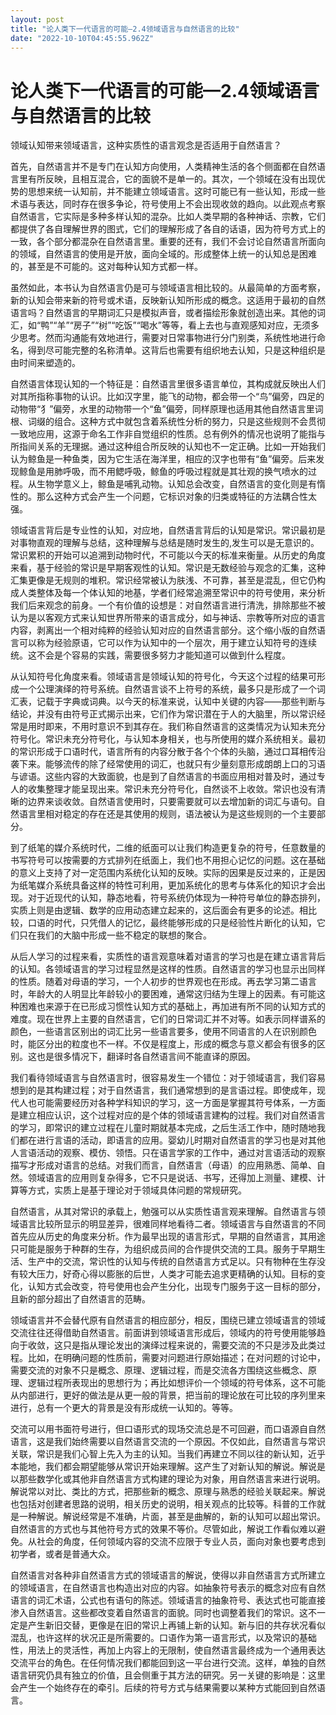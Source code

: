 ```yaml
---
layout: post
title: "论人类下一代语言的可能—2.4领域语言与自然语言的比较"
date: "2022-10-10T04:45:55.962Z"
---
```

论人类下一代语言的可能—2.4领域语言与自然语言的比较
===========================

领域认知带来领域语言，这种实质性的语言观念是否适用于自然语言？

首先，自然语言并不是专门在认知方向使用，人类精神生活的各个侧面都在自然语言里有所反映，且相互混合，它的面貌不是单一的。其次，一个领域在没有出现优势的思想来统一认知前，并不能建立领域语言。这时可能已有一些认知，形成一些术语与表达，同时存在很多争论，符号使用上不会出现收敛的趋向。以此观点考察自然语言，它实际是多种多样认知的混杂。比如人类早期的各种神话、宗教，它们都提供了各自理解世界的图式，它们的理解形成了各自的话语，因为符号方式上的一致，各个部分都混杂在自然语言里。重要的还有，我们不会讨论自然语言所面向的领域，自然语言的使用是开放，面向全域的。形成整体上统一的认知总是困难的，甚至是不可能的。这对每种认知方式都一样。

虽然如此，本书认为自然语言仍是可与领域语言相比较的。从最简单的方面考察，新的认知会带来新的符号或术语，反映新认知所形成的概念。这适用于最初的自然语言吗？自然语言的早期词汇只是模拟声音，或者描绘形象就创造出来。其他的词汇，如“鸭”“羊”“房子”“树”“吃饭”“喝水”等等，看上去也与直观感知对应，无须多少思考。然而沟通能有效地进行，需要对日常事物进行分门别类，系统性地进行命名，得到尽可能完整的名称清单。这背后也需要有组织地去认知，只是这种组织是由时间来塑造的。

自然语言体现认知的一个特征是：自然语言里很多语言单位，其构成就反映出人们对其所指称事物的认识。比如汉字里，能飞的动物，都会带一个“鸟”偏旁，四足的动物带“犭”偏旁，水里的动物带一个“鱼”偏旁，同样原理也适用其他自然语言里词根、词缀的组合。这种方式中就包含着系统性分析的努力，只是这些规则不会贯彻一致地应用，这源于命名工作非自觉组织的性质。总有例外的情况也说明了能指与所指间关系的无理据。通过这种组合所反映的认知也不一定正确。比如一开始我们认为鲸鱼是一种鱼类，因为它生活在海洋里，相应的汉字也带有“鱼”偏旁。后来发现鲸鱼是用肺呼吸，而不用鳃呼吸，鲸鱼的呼吸过程就是其壮观的换气喷水的过程。从生物学意义上，鲸鱼是哺乳动物。认知总会改变，自然语言的变化则是有惰性的。那么这种方式会产生一个问题，它标识对象的归类或特征的方法耦合性太强。

领域语言背后是专业性的认知，对应地，自然语言背后的认知是常识。常识最初是对事物直观的理解与总结，这种理解与总结是随时发生的,发生可以是无意识的。常识累积的开始可以追溯到动物时代，不可能以今天的标准来衡量。从历史的角度来看，基于经验的常识是早期客观性的认知。常识是无数经验与观念的汇集，这种汇集更像是无规则的堆积。常识经常被认为肤浅、不可靠，甚至是混乱，但它仍构成人类整体及每一个体认知的地基，学者们经常追溯至常识中的符号使用，来分析我们后来观念的前身。一个有价值的设想是：对自然语言进行清洗，排除那些不被认为是以客观方式来认知世界所带来的语言成分，如与神话、宗教等所对应的语言内容，剥离出一个相对纯粹的经验认知对应的自然语言部分。这个缩小版的自然语言可以称为经验原语，它可以作为认知中的一个层次，用于建立认知符号的连续统。这不会是个容易的实践，需要很多努力才能知道可以做到什么程度。

从认知符号化角度来看。领域语言是领域认知的符号化，今天这个过程的结果可形成一个公理演绎的符号系统。自然语言谈不上符号的系统，最多只是形成了一个词汇表，记载于字典或词典。以今天的标准来说，认知中关键的内容——那些判断与结论，并没有由符号正式揭示出来，它们作为常识潜在于人的大脑里，所以常识经常是用时即来，不用时意识不到其存在。我们称自然语言的这类情况为认知未充分符号化。常识未充分符号化，与认知本身相关，也与所使用的媒介系统相关。最初的常识形成于口语时代，语言所有的内容分散于各个个体的头脑，通过口耳相传沿袭下来。能够流传的除了经常使用的词汇，也就只有少量刻意形成朗朗上口的习语与谚语。这些内容的大致面貌，也是到了自然语言的书面应用相对普及时，通过专人的收集整理才能呈现出来。常识未充分符号化，自然谈不上收敛。常识也没有清晰的边界来谈收敛。自然语言使用时，只要需要就可以去增加新的词汇与语句。自然语言里相对稳定的存在还是其使用的规则，语法被认为是这些规则的一个主要部分。

到了纸笔的媒介系统时代，二维的纸面可以让我们构造更复杂的符号，任意数量的书写符号可以按需要的方式排列在纸面上，我们也不用担心记忆的问题。这在基础的意义上支持了对一定范围内系统化认知的反映。实际的因果是反过来的，正是因为纸笔媒介系统具备这样的特性可利用，更加系统化的思考与体系化的知识才会出现。对于近现代的认知，静态地看，符号系统仍体现为一种符号单位的静态排列，实质上则是由逻辑、数学的应用动态建立起来的，这后面会有更多的论述。相比较，口语的时代，只凭借人的记忆，最终能够形成的只是经验性片断化的认知，它们只在我们的大脑中形成一些不稳定的联想的聚合。

从后人学习的过程来看，实质性的语言观意味着对语言的学习也是在建立语言背后的认知。各领域语言的学习过程显然是这样的性质。自然语言的学习也显示出同样的性质。随着对母语的学习，一个人初步的世界观也在形成。再去学习第二语言时，年龄大的人明显比年龄较小的要困难，通常这归结为生理上的因素。有可能这种困难也来源于在已形成习惯性认知方式的基础上，再加进有所不同的认知方式的难度。现在世界上主要的自然语言，它们的日常词汇并不对等。如表示同样谱系的颜色，一些语言区别出的词汇比另一些语言要多，使用不同语言的人在识别颜色时，能区分出的粒度也不一样。不仅是程度上，形成的概念与意义都会有很多的区别。这也是很多情况下，翻译时各自然语言间不能直译的原因。

我们看待领域语言与自然语言时，很容易发生一个错位：对于领域语言，我们容易想到的是其构建过程；对于自然语言，我们通常想到的是言语过程。即使成年，现代人也可能需要经历对各种学科知识的学习，这一方面是掌握其符号体系，一方面是建立相应认识，这个过程对应的是个体的领域语言建构的过程。我们对自然语言的学习，即常识的建立过程在儿童时期就基本完成，之后生活工作中，随时随地我们都在进行言语的活动，即语言的应用。婴幼儿时期对自然语言的学习也是对其他人言语活动的观察、模仿、领悟。只在语言学家的工作中，通过对言语活动的观察描写才形成对语言的总结。对我们而言，自然语言（母语）的应用熟悉、简单、自然。领域语言的应用则复杂得多，它不只是说话、书写，还得加上测量、建模、计算等方式，实质上是基于理论对于领域具体问题的常规研究。

自然语言，从其对常识的承载上，勉强可以从实质性语言观来理解。自然语言与领域语言比较所显示的明显差异，很难同样地看待二者。领域语言与自然语言的不同首先应从历史的角度来分析。作为最早出现的语言形式，早期的自然语言，其用途只可能是服务于种群的生存，为组织成员间的合作提供交流的工具。服务于早期生活、生产中的交流，常识性的认知与传统的自然语言方式足以。只有物种在生存没有较大压力，好奇心得以膨胀的后世，人类才可能去追求更精确的认知。目标的变化，认知方式会改变，符号使用也会产生分化，出现专门服务于这一目标的部分，且新的部分超出了自然语言的范畴。

领域语言并不会替代原有自然语言的相应部分，相反，围绕已建立领域语言的领域交流往往还得借助自然语言。前面讲到领域语言形成后，领域内的符号使用能够趋向于收敛，这只是指从理论发出的演绎过程来说的，需要交流的不只是涉及此类过程。比如，在明确问题的性质前，需要对问题进行原始描述；在对问题的讨论中，需要交流的对象不只是概念、原理、逻辑过程，而是交流各方围绕这些概念、原理、逻辑过程所表现出的思想行为；再比如想评价一个领域的符号体系，这不可能从内部进行，更好的做法是从更一般的背景，把当前的理论放在可比较的序列里来进行，总有一个更大的背景是没有形成统一认知的。等等。

交流可以用书面符号进行，但口语形式的现场交流总是不可回避，而口语源自自然语言，这是我们始终需要以自然语言交流的一个原因。不仅如此，自然语言与常识关联，常识是我们心智上先入为主的认知。当我们再建立不同以往的新认知，近乎本能地，我们都会期望能够从常识开始来理解。这产生了对新认知的解说。解说是以那些数学化或其他非自然语言方式构建的理论为对象，用自然语言来进行说明。解说常以对比、类比的方式，把那些新的概念、原理与熟悉的经验关联起来。解说也包括对创建者思路的说明，相关历史的说明，相关观点的比较等。科普的工作就是一种解说。解说经常是不准确，片面，甚至是曲解的，新的认知可以超出常识。自然语言的方式也与其他符号方式的效果不等价。尽管如此，解说工作看似难以避免。从社会的角度，任何领域内容的交流不应限于专业人员，面向对象也要考虑到初学者，或者是普通大众。

自然语言对各种非自然语言方式的领域语言的解说，使得以非自然语言方式所建立的领域语言，在自然语言也构造出对应的内容。如抽象符号表示的概念对应有自然语言的词汇术语，公式也有语句的陈述。领域语言的抽象符号、表达式也可能直接渗入自然语言。这些都改变着自然语言的面貌。同时也调整着我们的常识。这不一定是产生新旧交替，更像是在旧的常识上再铺上新的认知。新与旧的共存状况看似混乱，也许这样的状况正是所需要的。口语作为第一语言形式，以及常识的基础性，用法上的灵活性，再加上内容上的无限制，使自然语言最终成为一个通用表达交流平台的角色。在任何情况我们都能回到这一平台进行交流。这样，单独的自然语言研究仍具有独立的价值，且会侧重于其方法的研究。另一关键的影响是：这里会产生一个始终存在的牵引。后续的符号方式与结果需要以某种方式能回到自然语言。